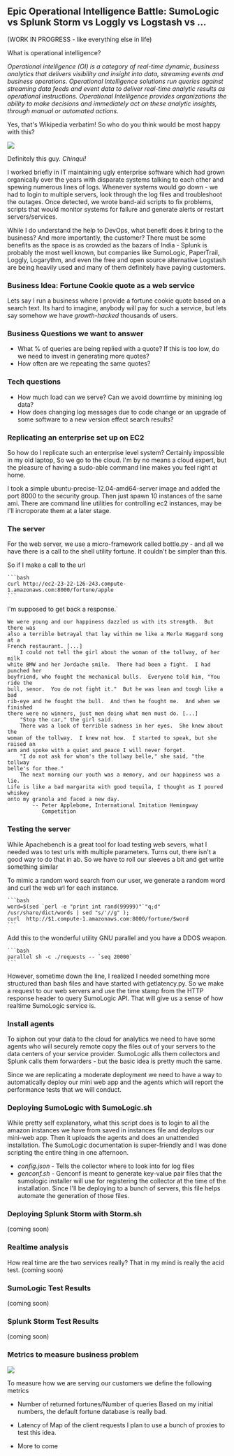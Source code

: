 

## Epic Operational Intelligence Battle: SumoLogic vs Splunk Storm vs Loggly vs Logstash vs ...

(WORK IN PROGRESS - like everything else in life)

What is operational intelligence?

_Operational intelligence (OI) is a category of real-time dynamic, business analytics that delivers visibility and insight into data, streaming events and business operations. Operational Intelligence solutions run queries against streaming data feeds and event data to deliver real-time analytic results as operational instructions. Operational Intelligence provides organizations the ability to make decisions and immediately act on these analytic insights, through manual or automated actions._

Yes, that's Wikipedia verbatim! So who do you think would be most happy with this?

<img src="http://www.technologyreview.com/blog/mimssbits/files/77798/devops_borat.png"> 

Definitely this guy. _Chinqui!_
 
I worked briefly in IT maintaining ugly enterprise software which had grown organically over the years with disparate systems talking to each
other and spewing numerous lines of logs. Whenever systems would go down - we had to login to multiple servers, look through the 
log files and troubleshoot the outages. Once detected, we wrote band-aid scripts to fix problems, scripts that would monitor systems for failure and generate alerts or restart servers/services.


While I do understand the help to DevOps, what benefit does it bring to 
the business? And more importantly, the customer? There must be some benefits as the space is as crowded as the 
bazars of India - Splunk is probably the most well known, but companies like SumoLogic, PaperTrail, Loggly,
Logarythm, and even the free and open source alternative Logstash are being heavily used and many of them definitely have 
paying customers.


### Business Idea: Fortune Cookie quote as a web service  
Lets say I run a business where I provide a fortune cookie quote based on a search text. Its hard to imagine, anybody
will pay for such a service, but lets say somehow we have _growth-hacked_ thousands of users.

### Business Questions we want to answer
* What % of queries are being replied with a quote? If this is too low, do we need to invest in generating more quotes?
* How often are we repeating the same quotes?

### Tech questions 
* How much load can we serve? Can we avoid downtime by minining log data?
* How does changing log messages due to code change or an upgrade of some software to a new version effect search results?


### Replicating an enterprise set up on EC2
So how do I replicate such an enterprise level system? Certainly impossible in my old laptop, So we go to the cloud. I'm by no means a cloud expert, but the pleasure of having a sudo-able command line makes you feel right at home.

I took a simple ubuntu-precise-12.04-amd64-server image and added the port 8000 to the security group. Then just spawn 10 instances of the same ami.
There are command line utilities for controlling ec2 instances, may be I'll incroporate them at a later stage. 


### The server
For the web server, we use a micro-framework called bottle.py - and all we have there is a call to the shell utility fortune.
It couldn't be simpler than this.
    

So if I make a call to the url 

    ```bash
    curl http://ec2-23-22-126-243.compute-1.amazonaws.com:8000/fortune/apple
    ``` 
I'm supposed to get back a response.`

	We were young and our happiness dazzled us with its strength.  But there was
	also a terrible betrayal that lay within me like a Merle Haggard song at a
	French restaurant. [...]
		I could not tell the girl about the woman of the tollway, of her milk
	white BMW and her Jordache smile.  There had been a fight.  I had punched her
	boyfriend, who fought the mechanical bulls.  Everyone told him, "You ride the
	bull, senor.  You do not fight it."  But he was lean and tough like a bad
	rib-eye and he fought the bull.  And then he fought me.  And when we finished
	there were no winners, just men doing what men must do. [...]
		"Stop the car," the girl said.
		There was a look of terrible sadness in her eyes.  She knew about the
	woman of the tollway.  I knew not how.  I started to speak, but she raised an
	arm and spoke with a quiet and peace I will never forget.
		"I do not ask for whom's the tollway belle," she said, "the tollway
	belle's for thee."
		The next morning our youth was a memory, and our happiness was a lie.
	Life is like a bad margarita with good tequila, I thought as I poured whiskey
	onto my granola and faced a new day.
			-- Peter Applebome, International Imitation Hemingway
			   Competition







### Testing the server
While Apachebench is a great tool for load testing web severs, what I needed was to test urls with multiple parameters. Turns out,
there isn't a good way to do that in ab. So we have to roll our sleeves a bit and get write something similar

To mimic a random word search from our user, we generate a random word and curl the web url for each instance.

    ```bash
    word=$(sed `perl -e "print int rand(99999)"`"q;d" /usr/share/dict/words | sed "s/'//g" );
    curl  http://$1.compute-1.amazonaws.com:8000/fortune/$word
    ``` 

Add this to the wonderful utility GNU parallel and you have a DDOS weapon.
    
    ```bash
    parallel sh -c ./requests -- `seq 20000`
    ```

However, sometime down the line, I realized I needed something more structured than bash files and have started with getlatency.py.
So we make a request to our web servers and use the time stamp from the HTTP response header to query SumoLogic API. That will give us a sense of how realtime SumoLogic service is.

### Install agents 
To siphon out your data to the cloud for analytics we need to have some agents who will securely remote copy the files out of your
servers to the data centers of your service provider. SumoLogic alls them collectors and Splunk calls them forwarders - but the basic 
idea is pretty much the same. 

Since we are replicating a moderate deployment we need to have a way to automatically deploy our mini web app and the agents which will 
report the performance tests that we will conduct.

### Deploying SumoLogic with SumoLogic.sh 
While pretty self explanatory, what this script does is to login to all the amazon instances we have from saved in instances file and
deploys our mini-web app. Then it uploads the agents and does an unattended installation. The SumoLogic documentation is super-friendly
and I was done scripting the entire thing in one afternoon.

* _config.json_ - Tells the collector where to look into for log files
* _genconf.sh_ - Genconf is meant to generate key-value pair files that the sumologic installer will use for registering the collector at the time of the installation. Since I'll be deploying to a bunch of servers, this file helps automate the generation of those files.
  


### Deploying Splunk Storm with Storm.sh
(coming soon)


### Realtime analysis
How real time are the two services really? That in my mind is really the acid test. 
(coming soon)


### SumoLogic Test Results
(coming soon)


### Splunk Storm Test Results
(coming soon)

### Metrics to measure business problem
<img src='https://dl.dropbox.com/u/18146922/SumoLogicDashBoard.png'>

To measure how we are serving our customers we define the following metrics

* Number of returned fortunes/Number of queries
	Based on my initial numbers, the default fortune database is really bad.

* Latency of Map of the client requests
	I plan to use a bunch of proxies to test this idea. 

* More to come


